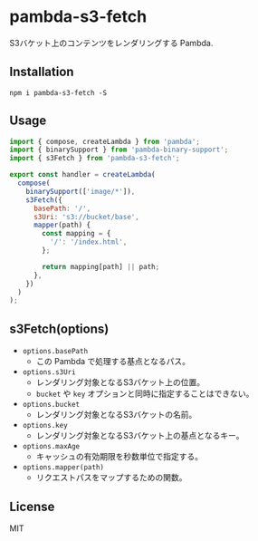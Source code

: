 # pambda-s3-fetch

S3バケット上のコンテンツをレンダリングする Pambda.

## Installation

```
npm i pambda-s3-fetch -S
```

## Usage

``` javascript
import { compose, createLambda } from 'pambda';
import { binarySupport } from 'pambda-binary-support';
import { s3Fetch } from 'pambda-s3-fetch';

export const handler = createLambda(
  compose(
    binarySupport(['image/*']),
    s3Fetch({
      basePath: '/',
      s3Uri: 's3://bucket/base',
      mapper(path) {
        const mapping = {
          '/': '/index.html',
        };

        return mapping[path] || path;
      },
    })
  )
);

```

## s3Fetch(options)

- `options.basePath`
    - この Pambda で処理する基点となるパス。
- `options.s3Uri`
    - レンダリング対象となるS3バケット上の位置。
    - `bucket` や `key` オプションと同時に指定することはできない。
- `options.bucket`
    - レンダリング対象となるS3バケットの名前。
- `options.key`
    - レンダリング対象となるS3バケット上の基点となるキー。
- `options.maxAge`
    - キャッシュの有効期限を秒数単位で指定する。
- `options.mapper(path)`
    - リクエストパスをマップするための関数。

## License

MIT
